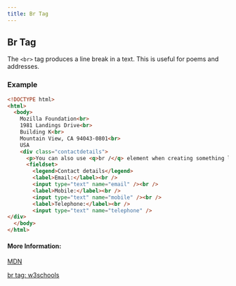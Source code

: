 ```yaml
---
title: Br Tag
---
```

## Br Tag

The `<br>` tag produces a line break in a text. This is useful for poems and addresses.

### Example
```html
<!DOCTYPE html>
<html>
  <body>
    Mozilla Foundation<br>
    1981 Landings Drive<br>
    Building K<br>
    Mountain View, CA 94043-0801<br>
    USA
    <div class="contactdetails">
      <p>You can also use <q>br /</q> element when creating something like a <b>contact box</b>.</p>
      <fieldset>
        <legend>Contact details</legend>
        <label>Email:</label><br />
        <input type="text" name="email" /><br />
        <label>Mobile:</label><br />
        <input type="text" name="mobile" /><br />
        <label>Telephone:</label><br />
        <input type="text" name="telephone" />
</div>
  </body>
</html>
```

#### More Information:

[MDN](https://developer.mozilla.org/en-US/docs/Web/HTML/Element/br)

[br tag: w3schools](https://www.w3schools.com/tags/tag_br.asp)

